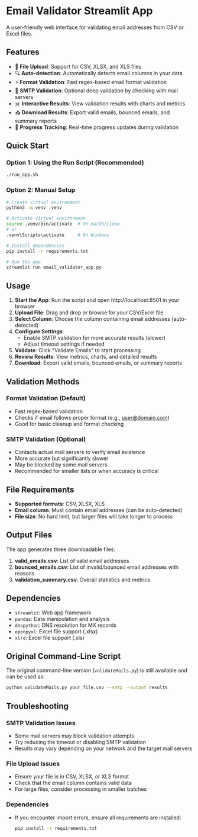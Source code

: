# Email Validator Streamlit App

A user-friendly web interface for validating email addresses from CSV or Excel files.

## Features

- 📁 **File Upload**: Support for CSV, XLSX, and XLS files
- 🔍 **Auto-detection**: Automatically detects email columns in your data
- ⚡ **Format Validation**: Fast regex-based email format validation
- 📧 **SMTP Validation**: Optional deep validation by checking with mail servers
- 📊 **Interactive Results**: View validation results with charts and metrics
- 📥 **Download Results**: Export valid emails, bounced emails, and summary reports
- 🎯 **Progress Tracking**: Real-time progress updates during validation

## Quick Start

### Option 1: Using the Run Script (Recommended)
```bash
./run_app.sh
```

### Option 2: Manual Setup
```bash
# Create virtual environment
python3 -m venv .venv

# Activate virtual environment
source .venv/bin/activate  # On macOS/Linux
# or
.venv\Scripts\activate     # On Windows

# Install dependencies
pip install -r requirements.txt

# Run the app
streamlit run email_validator_app.py
```

## Usage

1. **Start the App**: Run the script and open http://localhost:8501 in your browser
2. **Upload File**: Drag and drop or browse for your CSV/Excel file
3. **Select Column**: Choose the column containing email addresses (auto-detected)
4. **Configure Settings**: 
   - Enable SMTP validation for more accurate results (slower)
   - Adjust timeout settings if needed
5. **Validate**: Click "Validate Emails" to start processing
6. **Review Results**: View metrics, charts, and detailed results
7. **Download**: Export valid emails, bounced emails, or summary reports

## Validation Methods

### Format Validation (Default)
- Fast regex-based validation
- Checks if email follows proper format (e.g., user@domain.com)
- Good for basic cleanup and format checking

### SMTP Validation (Optional)
- Contacts actual mail servers to verify email existence
- More accurate but significantly slower
- May be blocked by some mail servers
- Recommended for smaller lists or when accuracy is critical

## File Requirements

- **Supported formats**: CSV, XLSX, XLS
- **Email column**: Must contain email addresses (can be auto-detected)
- **File size**: No hard limit, but larger files will take longer to process

## Output Files

The app generates three downloadable files:

1. **valid_emails.csv**: List of valid email addresses
2. **bounced_emails.csv**: List of invalid/bounced email addresses with reasons
3. **validation_summary.csv**: Overall statistics and metrics

## Dependencies

- `streamlit`: Web app framework
- `pandas`: Data manipulation and analysis
- `dnspython`: DNS resolution for MX records
- `openpyxl`: Excel file support (.xlsx)
- `xlrd`: Excel file support (.xls)

## Original Command-Line Script

The original command-line version (`validateMails.py`) is still available and can be used as:

```bash
python validateMails.py your_file.csv --smtp --output results
```

## Troubleshooting

### SMTP Validation Issues
- Some mail servers may block validation attempts
- Try reducing the timeout or disabling SMTP validation
- Results may vary depending on your network and the target mail servers

### File Upload Issues
- Ensure your file is in CSV, XLSX, or XLS format
- Check that the email column contains valid data
- For large files, consider processing in smaller batches

### Dependencies
- If you encounter import errors, ensure all requirements are installed:
  ```bash
  pip install -r requirements.txt
  ```
